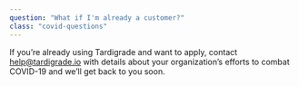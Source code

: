 ```yaml
---
question: "What if I'm already a customer?"
class: "covid-questions"
---
```


<p class="covid__questions__content">If you’re already using Tardigrade and want to apply, contact <a class="link" href="mailto:help@tardigrade.io">help@tardigrade.io</a> with details about your organization’s efforts to combat COVID-19 and we’ll get back to you soon.</p>
